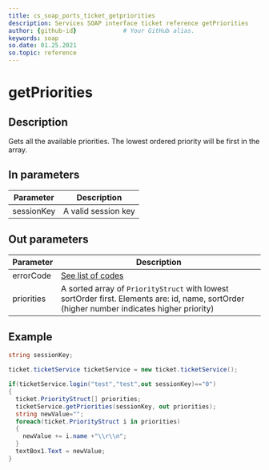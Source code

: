 ```yaml
---
title: cs_soap_ports_ticket_getpriorities
description: Services SOAP interface ticket reference getPriorities
author: {github-id}             # Your GitHub alias.
keywords: soap
so.date: 01.25.2021
so.topic: reference
---
```


# getPriorities

## Description

Gets all the available priorities. The lowest ordered priority will be first in the array.

## In parameters

| Parameter | Description |
|---|---|
| sessionKey | A valid session key |

## Out parameters

| Parameter | Description |
|---|---|
| errorCode | [See list of codes][1] |
| priorities | A sorted array of `PriorityStruct` with lowest sortOrder first. Elements are: id, name, sortOrder (higher number indicates higher priority) |

## Example

```csharp
string sessionKey;

ticket.ticketService ticketService = new ticket.ticketService();

if(ticketService.login("test","test",out sessionKey)=="0")
{
  ticket.PriorityStruct[] priorities;
  ticketService.getPriorities(sessionKey, out priorities);
  string newValue="";
  foreach(ticket.PriorityStruct i in priorities)
  {
    newValue += i.name +"\\r\\n";
  }
  textBox1.Text = newValue;
}
```

<!-- Referenced links -->
[1]: ../../error-codes.md
